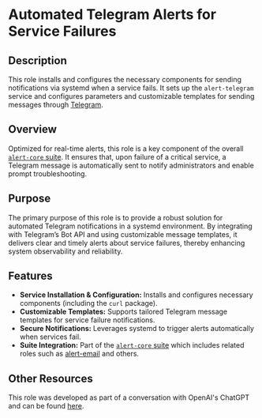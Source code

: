 # Automated Telegram Alerts for Service Failures

## Description

This role installs and configures the necessary components for sending notifications via systemd when a service fails. It sets up the `alert-telegram` service and configures parameters and customizable templates for sending messages through [Telegram](https://telegram.org).

## Overview

Optimized for real-time alerts, this role is a key component of the overall [`alert-core` suite](../). It ensures that, upon failure of a critical service, a Telegram message is automatically sent to notify administrators and enable prompt troubleshooting.

## Purpose

The primary purpose of this role is to provide a robust solution for automated Telegram notifications in a systemd environment. By integrating with Telegram’s Bot API and using customizable message templates, it delivers clear and timely alerts about service failures, thereby enhancing system observability and reliability.

## Features

- **Service Installation & Configuration:** Installs and configures necessary components (including the `curl` package).
- **Customizable Templates:** Supports tailored Telegram message templates for service failure notifications.
- **Secure Notifications:** Leverages systemd to trigger alerts automatically when services fail.
- **Suite Integration:** Part of the [`alert-core` suite](../) which includes related roles such as [alert-email](../alert-email/README.md) and others.
  
## Other Resources

This role was developed as part of a conversation with OpenAI's ChatGPT and can be found [here](https://chat.openai.com/share/96e4ca12-0888-41c0-9cfc-29c0180f0dba).
